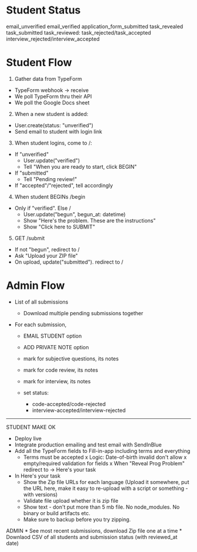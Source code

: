 # Student Status

email_unverified
email_verified
application_form_submitted
task_revealed
task_submitted
task_reviewed:
    task_rejected/task_accepted
    interview_rejected/interview_accepted

# Student Flow

1. Gather data from TypeForm
  - TypeForm webhook -> receive
  - We poll TypeForm thru their API
  - We poll the Google Docs sheet

2. When a new student is added:
  - User.create(status: "unverified")
  - Send email to student with login link

3. When student logins, come to /:
  - If "unverified"
    - User.update("verified")
    - Tell "When you are ready to start, click BEGIN"
  - If "submitted"
    - Tell "Pending review!"
  - If "accepted"/"rejected", tell accordingly

4. When student BEGINs /begin
  - Only if "verified". Else /
    - User.update("begun", begun_at: datetime)
    - Show "Here's the problem. These are the instructions"
    - Show "Click here to SUBMIT"

5. GET /submit 
  - If not "begun", redirect to /
  - Ask "Upload your ZIP file"
  - On upload, update("submitted"). redirect to /

# Admin Flow

* List of all submissions
  - Download multiple pending submissions together

* For each submission,
  - EMAIL STUDENT option
  - ADD PRIVATE NOTE option

  - mark for subjective questions, its notes
  - mark for code review, its notes
  - mark for interview, its notes

  - set status:
    - code-accepted/code-rejected
    - interview-accepted/interview-rejected

-------

STUDENT MAKE OK

* Deploy live
* Integrate production emailing and test email with SendInBlue
* Add all the TypeForm fields to Fill-in-app including terms and everything
    * Terms must be accepted
    x Logic: Date-of-birth invalid don't allow
    x empty/required validation for fields
x When "Reveal Prog Problem" redirect to -> Here's your task
* In Here's your task
    * Show the Zip file URLs for each language (Upload it somewhere, put the URL here, make it easy to re-upload with a script or something - with versions)
    * Validate file upload whether it is zip file
    * Show text - don't put more than 5 mb file. No node_modules. No binary or build artifacts etc.
    * Make sure to backup before you try zipping. 
    
ADMIN
    * See most recent submissions, download Zip file one at a time
    * Downlaod CSV of all students and submission status (with reviewed_at date)
